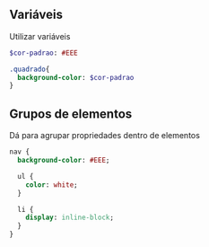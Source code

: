 ## Variáveis

Utilizar variáveis

```sass
$cor-padrao: #EEE

.quadrado{
  background-color: $cor-padrao
}
```

## Grupos de elementos

Dá para agrupar propriedades dentro de elementos

```sass
nav {
  background-color: #EEE;

  ul {
    color: white;
  }

  li {
    display: inline-block;
  }
}
```
